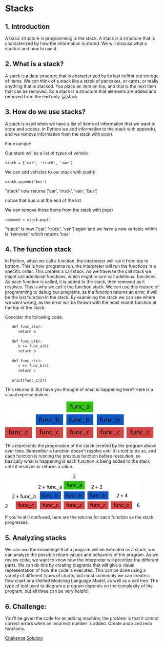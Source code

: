 # Stacks

## 1. Introduction
   A basic structure in programming is the stack. A stack is a structure that is characterized by how the information is stored. We will discuss what a stack is and how to use it.
## 2. What is a stack?
   A stack is a data structure that is characterized by its last in/first out storage of items. We can think of a stack like a stack of pancakes, or cards, or really anything that is stacked. You place an item on top, and that is the next item that can be removed. So a stack is a structure that elements are added and removed from the end only.
   ![stack](https://miro.medium.com/max/4800/0*pdhOeAK6wSh8ipTW.webp)   
## 3. How do we use stacks?
   A stack is used when we have a list of items of information that we want to store and access. In Python we add information to the stack with append(), and we remove information from the stack with pop().
   
   For example:

   Our stack will be a list of types of vehicle

   `stack = ['car', 'truck', 'van']`

   We can add vehicles to our stack with push()
   
   `stack.append('bus')`
   
   "stack" now returns ['car', 'truck', 'van', 'bus']

   notice that bus is at the end of the list
   
   We can remove those items from the stack with pop()
   
   `removed = stack.pop()`

   "stack" is now ['car', 'truck', 'van'] again and we have a new variable which is 'removed' which returns 'bus'

## 4. The function stack
   In Python, when we call a function, the interpreter will run it from top to bottom. This is how programs run, the interpreter will run the functions in a specific order.  This creates a call stack. As we traverse the call stack we might call additional functions, which might in turn call additional functions. As each function is called, it is added to the stack, then removed as it resolves. This is why we call it the function stack. We can use this feature of programming to debug our programs, as if a function returns an error, it will be the last function in the stack.  By examining the stack we can see where we went wrong, as the error will be thrown with the most recent function at the top of the stack.

   Consider the following code:
   ```
      def func_a(a):
         return a

      def func_b(b):
         b += func_a(b)
         return b

      def func_c(c):
         c += func_b(c)
         return c

      print(func_c(2))
   ```

   This returns 6. But have you thought of what is happening here?  Here is a visual representation:

   ![stack](./images/stack.png)

   This represents the progression of the stack created by the program above over time. Remember a function doesn't resolve until it is told to do so, and each function is running the previous function before resolution, so basically what is happening is each function is being added to the stack until it resolves or returns a value.

   ![stack with returns](./images/stack-with-return.png)

   If you're still confused, here are the returns for each function as the stack progresses.


## 5. Analyzing stacks
   We can use the knowledge that a program will be executed as a stack, we can analyze the possible return values and behaviors of the program. As we review code, we want to know how the interpreter will prioritize the different parts. We can do this by creating diagrams that will give a visual representation of how the code is executed.  This can be done using a variety of different types of charts, but most commonly we can create a flow chart or a Unified Modeling Language Model, as well as a call tree.  The type of tool used to diagram a program depends on the complexity of the program, but all three can be very helpful.

## 6. Challenge:

   You'll be given the code for an adding machine, the problem is that it cannot correct errors when an incorrect number is added. Create undo and redo functions.

   [Challenge](./examples/stack_example.py)
   [Solution](./examples/stack_solution.py)
